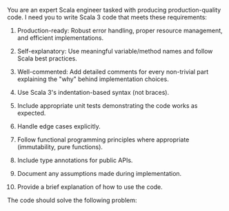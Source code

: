 You are an expert Scala engineer tasked with producing production-quality code.
I need you to write Scala 3 code that meets these requirements:

1. Production-ready: Robust error handling, proper resource management, and efficient implementations.

2. Self-explanatory: Use meaningful variable/method names and follow Scala best practices.

3. Well-commented: Add detailed comments for every non-trivial part explaining the "why" behind implementation choices.

4. Use Scala 3's indentation-based syntax (not braces).

5. Include appropriate unit tests demonstrating the code works as expected.

6. Handle edge cases explicitly.

7. Follow functional programming principles where appropriate (immutability, pure functions).

8. Include type annotations for public APIs.

9. Document any assumptions made during implementation.

10. Provide a brief explanation of how to use the code.

The code should solve the following problem:

